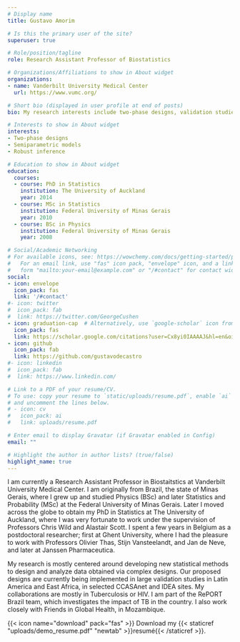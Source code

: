 ```yaml
---
# Display name
title: Gustavo Amorim

# Is this the primary user of the site?
superuser: true

# Role/position/tagline
role: Research Assistant Professor of Biostatistics

# Organizations/Affiliations to show in About widget
organizations:
- name: Vanderbilt University Medical Center
  url: https://www.vumc.org/

# Short bio (displayed in user profile at end of posts)
bio: My research interests include two-phase designs, validation studies, semiparametric models, R programming, HIV and tuberculosis.

# Interests to show in About widget
interests:
- Two-phase designs
- Semiparametric models
- Robust inference

# Education to show in About widget
education:
  courses:
  - course: PhD in Statistics
    institution: The University of Auckland
    year: 2014
  - course: MSc in Statistics
    institution: Federal University of Minas Gerais
    year: 2010
  - course: BSc in Physics
    institution: Federal University of Minas Gerais
    year: 2008

# Social/Academic Networking
# For available icons, see: https://wowchemy.com/docs/getting-started/page-builder/#icons
#   For an email link, use "fas" icon pack, "envelope" icon, and a link in the
#   form "mailto:your-email@example.com" or "/#contact" for contact widget.
social:
- icon: envelope
  icon_pack: fas
  link: '/#contact'
#- icon: twitter
#  icon_pack: fab
#  link: https://twitter.com/GeorgeCushen
- icon: graduation-cap  # Alternatively, use `google-scholar` icon from `ai` icon pack
  icon_pack: fas
  link: https://scholar.google.com/citations?user=Cx8yi0IAAAAJ&hl=en&oi=sra
- icon: github
  icon_pack: fab
  link: https://github.com/gustavodecastro
#- icon: linkedin
#  icon_pack: fab
#  link: https://www.linkedin.com/

# Link to a PDF of your resume/CV.
# To use: copy your resume to `static/uploads/resume.pdf`, enable `ai` icons in `params.toml`, 
# and uncomment the lines below.
# - icon: cv
#   icon_pack: ai
#   link: uploads/resume.pdf

# Enter email to display Gravatar (if Gravatar enabled in Config)
email: ""

# Highlight the author in author lists? (true/false)
highlight_name: true
---
```


I am currently a Research Assistant Professor in Biostaitstics at Vanderbilt University Medical Center. I am originally from Brazil, the state of Minas Gerais, where I grew up and studied Physics (BSc) and later Statistics and Probability (MSc) at the Federal University of Minas Gerais. Later I moved across the globe to obtain my PhD in Statistics at The University of Auckland, where I was very fortunate to work under the supervision of Professors Chris Wild and Alastair Scott. I spent a few years in Belgium as a postdoctoral researcher; first at Ghent University, where I had the pleasure to work with Professors Olivier Thas, Stijn Vansteelandt, and Jan de Neve, and later at Janssen Pharmaceutica.

My research is mostly centered around developing new statistical methods to design and analyze data obtained via complex designs. Our proposed designs are currently being implemented in large validation studies in Latin America and East Africa, in selected CCASAnet and IDEA sites. My collaborations are mostly in Tuberculosis or HIV. I am part of the RePORT Brazil team, which investigates the impact of TB in the country. I also work closely with Friends in Global Health, in Mozambique.

{{< icon name="download" pack="fas" >}} Download my {{< staticref "uploads/demo_resume.pdf" "newtab" >}}resumé{{< /staticref >}}.

